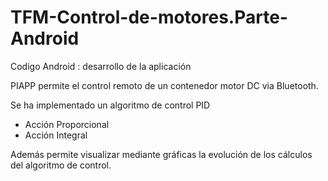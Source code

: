 # TFM-Control-de-motores.Parte-Android
Codigo Android : desarrollo de la aplicación

PIAPP permite el control remoto de un contenedor motor DC via Bluetooth.

Se ha implementado un algoritmo de control PID
 - Acción Proporcional
 - Acción Integral
 
Además permite visualizar mediante gráficas la evolución de los cálculos del algoritmo de control.
 


